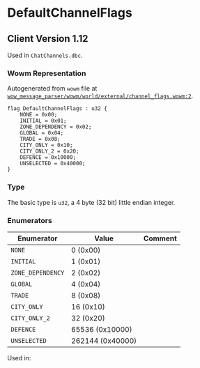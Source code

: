# DefaultChannelFlags

## Client Version 1.12

Used in `ChatChannels.dbc`.

### Wowm Representation

Autogenerated from `wowm` file at [`wow_message_parser/wowm/world/external/channel_flags.wowm:2`](https://github.com/gtker/wow_messages/tree/main/wow_message_parser/wowm/world/external/channel_flags.wowm#L2).

```rust,ignore
flag DefaultChannelFlags : u32 {
    NONE = 0x00;
    INITIAL = 0x01;
    ZONE_DEPENDENCY = 0x02;
    GLOBAL = 0x04;
    TRADE = 0x08;
    CITY_ONLY = 0x10;
    CITY_ONLY_2 = 0x20;
    DEFENCE = 0x10000;
    UNSELECTED = 0x40000;
}
```
### Type
The basic type is `u32`, a 4 byte (32 bit) little endian integer.
### Enumerators
| Enumerator | Value  | Comment |
| --------- | -------- | ------- |
| `NONE` | 0 (0x00) |  |
| `INITIAL` | 1 (0x01) |  |
| `ZONE_DEPENDENCY` | 2 (0x02) |  |
| `GLOBAL` | 4 (0x04) |  |
| `TRADE` | 8 (0x08) |  |
| `CITY_ONLY` | 16 (0x10) |  |
| `CITY_ONLY_2` | 32 (0x20) |  |
| `DEFENCE` | 65536 (0x10000) |  |
| `UNSELECTED` | 262144 (0x40000) |  |

Used in:
